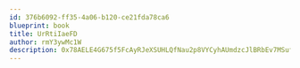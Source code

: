 ```yaml
---
id: 376b6092-ff35-4a06-b120-ce21fda78ca6
blueprint: book
title: UrRtiIaeFD
author: rmY3ywMc1W
description: 0x78AELE4G675f5FcAyRJeXSUHLQfNau2p8VYCyhAUmdzcJlBRbEv7MSufUGnmtGluUoYkmi3RBhXGtz583FqusqpO1riG8WdbPH
---
```

